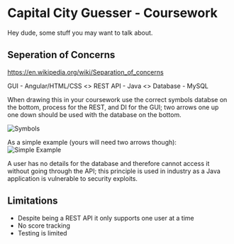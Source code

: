 # Capital City Guesser - Coursework

Hey dude, some stuff you may want to talk about.

## Seperation of Concerns
https://en.wikipedia.org/wiki/Separation_of_concerns

GUI - Angular/HTML/CSS <> REST API - Java <> Database - MySQL

When drawing this in your coursework use the correct symbols databse on the bottom, process for the REST, and DI for the GUI; two arrows one up one down should be used with the database on the bottom.

![Symbols](https://www.sketchappsources.com/resources/source-image/sketch-flowchart-symbols.png)

As a simple example (yours will need two arrows though):
![Simple Example](https://csharpcorner-mindcrackerinc.netdna-ssl.com/UploadFile/56fb14/understanding-separation-of-concern-and-Asp-Net-mvc/Images/ui.jpg)

A user has no details for the database and therefore cannot access it without going through the API; this principle is used in industry as a Java application is vulnerable to security exploits.

## Limitations
* Despite being a REST API it only supports one user at a time
* No score tracking
* Testing is limited

